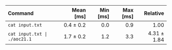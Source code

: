 | Command | Mean [ms] | Min [ms] | Max [ms] | Relative |
|:---|---:|---:|---:|---:|
| `cat input.txt` | 0.4 ± 0.2 | 0.0 | 0.9 | 1.00 |
| `cat input.txt \| ./aoc21.1` | 1.7 ± 0.2 | 1.2 | 3.3 | 4.31 ± 1.84 |
